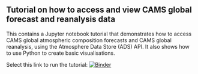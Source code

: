 ## Tutorial on how to access and view CAMS global forecast and reanalysis data
This contains a Jupyter notebook tutorial that demonstrates how to access CAMS global atmospheric composition forecasts and CAMS global reanalysis, using the Atmosphere Data Store (ADS) API. It also shows how to use Python to create basic visualisations.

Select this link to run the tutorial: [![Binder](https://mybinder.org/badge_logo.svg)](https://mybinder.org/v2/gh/ecmwf-projects/copernicus-training/tree/master/2021-09_CAMS_air_quality_data_view/HEAD?filepath=https%3A%2F%2Fgithub.com%2Fecmwf-projects%2Fcopernicus-training%2Fblob%2Fmaster%2F2021-09_CAMS_air_quality_data_view%2F202109_CAMS_tutorial.ipynb)
